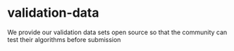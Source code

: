 # validation-data
We provide our validation data sets open source so that the community can test their algorithms before submission
